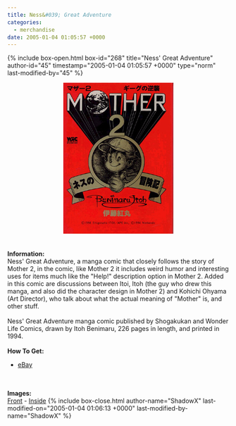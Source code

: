 ```yaml
---
title: Ness&#039; Great Adventure
categories:
  - merchandise
date: 2005-01-04 01:05:57 +0000
---
```

{% include box-open.html box-id="268" title="Ness&#039; Great Adventure" author-id="45" timestamp="2005-01-04 01:05:57 +0000" type="norm" last-modified-by="45" %}
	<center>
	<img src="/merchandise/images/sm2bf2_title.jpg" border="0" alt="Ness' Great Adventure" />
	</center>
	<br /><br />
	<b>Information:</b>
	<br />
	Ness' Great Adventure, a manga comic that closely follows the story of Mother 2, in the 
	comic, like Mother 2 it includes weird humor and interesting uses for items much like 
	the "Help!" description option in Mother 2.  Added in this comic are discussions between 
	Itoi, Itoh (the guy who drew this manga, and also did the character design in Mother 2) 
	and Kohichi Ohyama (Art Director), who talk about what the actual meaning of "Mother" 
	is, and other stuff.
	<br /><br />
	Ness' Great Adventure manga comic published by Shogakukan and Wonder Life Comics, drawn 
	by Itoh Benimaru, 226 pages in length, and printed in 1994.
	<br /><br />
	<b>How To Get:</b>
	<br />
	<ul>
	<li><a href="http://www.ebay.com">eBay</a></li>
	</ul>
	<br /><br />
	<b>Images:</b>
	<br />
	<a href="/merchandise/images/sm2bf2.jpg">Front</a> - <a href="/merchandise/images/sm2bi3.jpg">Inside</a>
{% include box-close.html author-name="ShadowX" last-modified-on="2005-01-04 01:06:13 +0000" last-modified-by-name="ShadowX" %}
